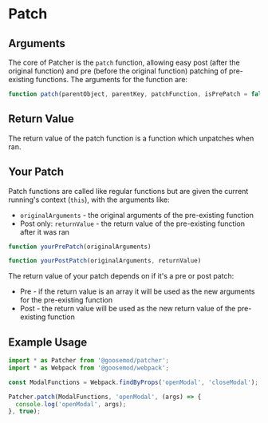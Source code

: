 # Patch

## Arguments

The core of Patcher is the `patch` function, allowing easy post (after the original function) and pre (before the original function) patching of pre-existing functions. The arguments for the function are:

```js
function patch(parentObject, parentKey, patchFunction, isPrePatch = false)
```


## Return Value

The return value of the patch function is a function which unpatches when ran.


## Your Patch

Patch functions are called like regular functions but are given the current running's context (`this`), with the arguments like:
  - `originalArguments` - the original arguments of the pre-existing function
  - Post only: `returnValue` - the return value of the pre-existing function after it was ran

```js
function yourPrePatch(originalArguments)
```

```js
function yourPostPatch(originalArguments, returnValue)
```

The return value of your patch depends on if it's a pre or post patch:
  - Pre - if the return value is an array it will be used as the new arguments for the pre-existing function
  - Post - the return value will be used as the new return value of the pre-existing function


## Example Usage

```js
import * as Patcher from '@goosemod/patcher';
import * as Webpack from '@goosemod/webpack';

const ModalFunctions = Webpack.findByProps('openModal', 'closeModal');

Patcher.patch(ModalFunctions, 'openModal', (args) => {
  console.log('openModal', args);
}, true);
```